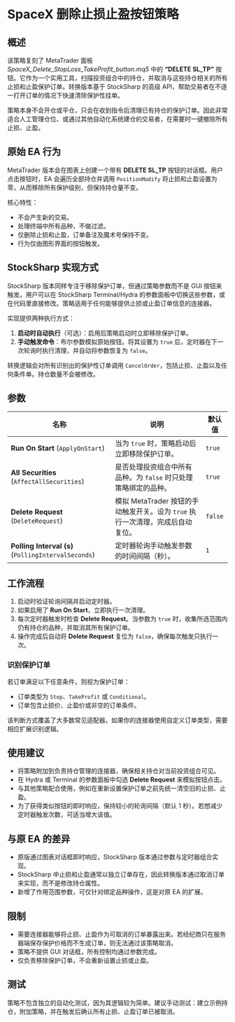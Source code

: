 # SpaceX 删除止损止盈按钮策略

## 概述
该策略复刻了 MetaTrader 面板 *SpaceX_Delete_StopLoss_TakeProfit_button.mq5* 中的 **“DELETE SL_TP”** 按钮。它作为一个实用工具，扫描投资组合中的持仓，并取消与这些持仓相关的所有止损和止盈保护订单。转换版本基于 StockSharp 的高级 API，帮助交易者在不逐一打开订单的情况下快速清除保护性挂单。

策略本身不会开仓或平仓，只会在收到指令后清理已有持仓的保护订单。因此非常适合人工管理仓位、或通过其他自动化系统建仓的交易者，在需要时一键撤除所有止损、止盈。

## 原始 EA 行为
MetaTrader 版本会在图表上创建一个带有 **DELETE SL_TP** 按钮的对话框。用户点击按钮时，EA 会遍历全部持仓并调用 `PositionModify` 将止损和止盈设置为零，从而移除所有保护级别，但保持持仓量不变。

核心特性：

* 不会产生新的交易。
* 处理终端中所有品种，不做过滤。
* 仅删除止损和止盈，订单备注及魔术号保持不变。
* 行为仅由图形界面的按钮触发。

## StockSharp 实现方式
StockSharp 版本同样专注于移除保护订单，但通过策略参数而不是 GUI 按钮来触发。用户可以在 StockSharp Terminal/Hydra 的参数面板中切换这些参数，或在代码里直接修改。策略适用于任何能够提供止损或止盈订单信息的连接器。

实现提供两种执行方式：

1. **启动时自动执行**（可选）：启用后策略启动时立即移除保护订单。
2. **手动触发命令**：布尔参数模拟原始按钮。将其设置为 `true` 后，定时器在下一次轮询时执行清理，并自动将参数恢复为 `false`。

转换逻辑会对所有识别出的保护性订单调用 `CancelOrder`，包括止损、止盈以及任何条件单。持仓数量不会被修改。

## 参数
| 名称 | 说明 | 默认值 |
| --- | --- | --- |
| **Run On Start** (`ApplyOnStart`) | 当为 `true` 时，策略启动后立即移除保护订单。 | `true` |
| **All Securities** (`AffectAllSecurities`) | 是否处理投资组合中所有品种。为 `false` 时只处理策略绑定的品种。 | `true` |
| **Delete Request** (`DeleteRequest`) | 模拟 MetaTrader 按钮的手动触发开关。设为 `true` 执行一次清理，完成后自动复位。 | `false` |
| **Polling Interval (s)** (`PollingIntervalSeconds`) | 定时器轮询手动触发参数的时间间隔（秒）。 | `1` |

## 工作流程
1. 启动时验证轮询间隔并启动定时器。
2. 如果启用了 **Run On Start**，立即执行一次清理。
3. 每次定时器触发时检查 **Delete Request**。当参数为 `true` 时，收集所选范围内仍有持仓的品种，并取消其所有保护订单。
4. 操作完成后自动将 **Delete Request** 复位为 `false`，确保每次触发只执行一次。

### 识别保护订单
若订单满足以下任意条件，则视为保护订单：

* 订单类型为 `Stop`、`TakeProfit` 或 `Conditional`。
* 订单包含止损价、止盈价或非空的订单条件。

该判断方式覆盖了大多数常见适配器。如果你的连接器使用自定义订单类型，需要相应扩展识别逻辑。

## 使用建议
* 将策略附加到负责持仓管理的连接器，确保相关持仓对当前投资组合可见。
* 在 Hydra 或 Terminal 的参数面板中勾选 **Delete Request** 来模拟按钮点击。
* 与其他策略配合使用，例如在重新设置保护订单之前先统一清空旧的止损、止盈。
* 为了获得类似按钮的即时响应，保持较小的轮询间隔（默认 1 秒）。若想减少定时器触发次数，可适当增大该值。

## 与原 EA 的差异
* 原版通过图表对话框即时响应，StockSharp 版本通过参数与定时器组合实现。
* StockSharp 中止损和止盈通常以独立订单存在，因此转换版本通过取消订单来实现，而不是修改持仓属性。
* 新增了作用范围参数，可仅针对绑定品种操作，这是对原 EA 的扩展。

## 限制
* 需要连接器能够将止损、止盈作为可取消的订单暴露出来。若经纪商只在服务器端保存保护价格而不生成订单，则无法通过该策略取消。
* 策略不提供 GUI 对话框，所有控制均通过参数完成。
* 仅负责移除保护订单，不会重新设置止损或止盈。

## 测试
策略不包含独立的自动化测试，因为其逻辑较为简单。建议手动测试：建立示例持仓，附加策略，并在触发后确认所有止损、止盈订单已被取消。
